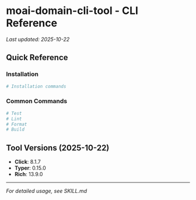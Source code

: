 # moai-domain-cli-tool - CLI Reference

_Last updated: 2025-10-22_

## Quick Reference

### Installation

```bash
# Installation commands
```

### Common Commands

```bash
# Test
# Lint
# Format
# Build
```

## Tool Versions (2025-10-22)

- **Click**: 8.1.7
- **Typer**: 0.15.0
- **Rich**: 13.9.0

---

_For detailed usage, see SKILL.md_
